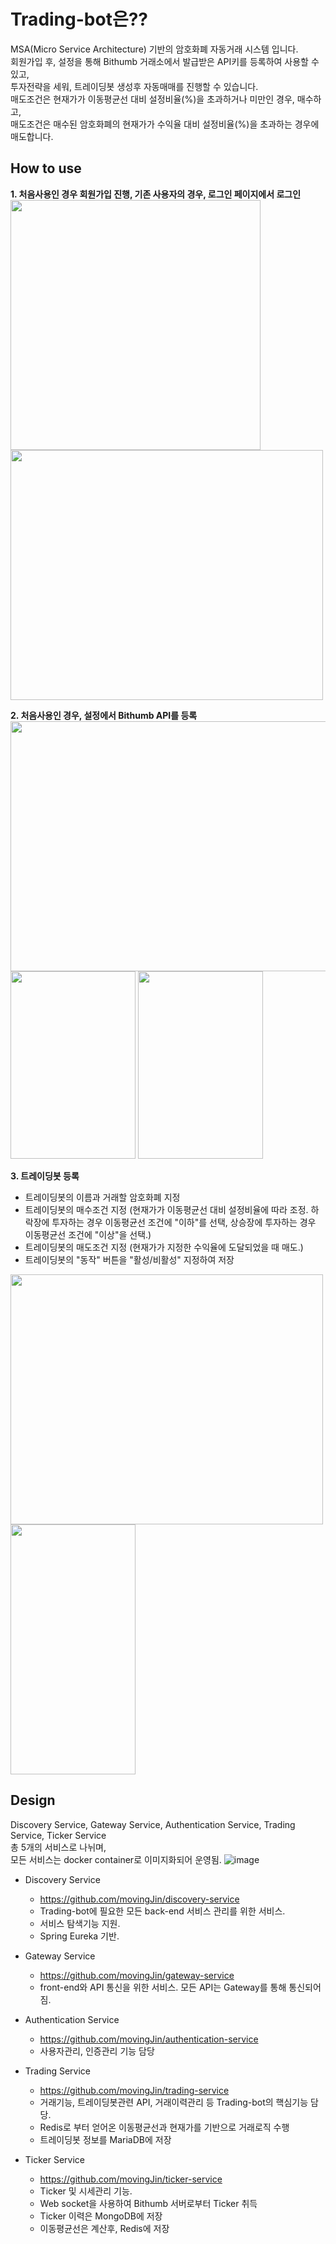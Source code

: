 # Trading-bot은??
MSA(Micro Service Architecture) 기반의 암호화폐 자동거래 시스템 입니다.  
회원가입 후, 설정을 통해 Bithumb 거래소에서 발급받은 API키를 등록하여 사용할 수 있고,  
투자전략을 세워, 트레이딩봇 생성후 자동매매를 진행할 수 있습니다.  
매도조건은 현재가가 이동평균선 대비 설정비율(%)을 초과하거나 미만인 경우, 매수하고,  
매도조건은 매수된 암호화폐의 현재가가 수익율 대비 설정비율(%)을 초과하는 경우에 매도합니다.  

## How to use
**1. 처음사용인 경우 회원가입 진행, 기존 사용자의 경우, 로그인 페이지에서 로그인**  
<img src="https://user-images.githubusercontent.com/23163982/152641261-a1d8a99b-695d-4d7c-bc70-2b17be879692.png" width="400" height="400"/>
<img src="https://user-images.githubusercontent.com/23163982/152641443-73ed962e-4cb4-49a6-a9bc-cf514b837aea.png" width="500" height="400"/>  

**2. 처음사용인 경우, 설정에서 Bithumb API를 등록**  
<img src="https://user-images.githubusercontent.com/23163982/152641559-ca065e88-67cb-4c1b-b41c-337ecf86ea41.png" width="600" height="400"/>
<img src="https://user-images.githubusercontent.com/23163982/152642051-c1150e83-9958-4f9f-96f8-5428cec3bba1.png" width="200" height="300"/>
<img src="https://user-images.githubusercontent.com/23163982/152642216-e3d17b80-9330-41f8-a292-7dbf1a15d599.png" width="200" height="300"/>

**3. 트레이딩봇 등록**  
  * 트레이딩봇의 이름과 거래할 암호화폐 지정
  * 트레이딩봇의 매수조건 지정 (현재가가 이동평균선 대비 설정비율에 따라 조정. 하락장에 투자하는 경우 이동평균선 조건에 "이하"를 선택, 상승장에 투자하는 경우 이동평균선 조건에 "이상"을 선택.)
  * 트레이딩봇의 매도조건 지정 (현재가가 지정한 수익율에 도달되었을 때 매도.)
  * 트레이딩봇의 "동작" 버튼을 "활성/비활성" 지정하여 저장

<img src="https://user-images.githubusercontent.com/23163982/152642511-6edc9da7-eaf3-49f4-8b5e-ba092a080205.png" width="500" height="400"/>
<img src="https://user-images.githubusercontent.com/23163982/152642399-4ac30071-a998-43da-a198-d98f96a0db13.png" width="200" height="400"/>

## Design
Discovery Service, Gateway Service, Authentication Service, Trading Service, Ticker Service  
총 5개의 서비스로 나뉘며,  
모든 서비스는 docker container로 이미지화되어 운영됨.
![image](https://user-images.githubusercontent.com/23163982/152644026-7cae5651-466c-4c72-b2e5-32c37f4b4b96.png)
* Discovery Service
  * https://github.com/movingJin/discovery-service
  * Trading-bot에 필요한 모든 back-end 서비스 관리를 위한 서비스.
  * 서비스 탐색기능 지원.
  * Spring Eureka 기반.

* Gateway Service
  * https://github.com/movingJin/gateway-service
  * front-end와 API 통신을 위한 서비스. 모든 API는 Gateway를 통해 통신되어 짐.

* Authentication Service
  * https://github.com/movingJin/authentication-service
  * 사용자관리, 인증관리 기능 담당
  
* Trading Service
  * https://github.com/movingJin/trading-service
  * 거래기능, 트레이딩봇관련 API, 거래이력관리 등 Trading-bot의 핵심기능 담당.
  * Redis로 부터 얻어온 이동평균선과 현재가를 기반으로 거래로직 수행
  * 트레이딩봇 정보를 MariaDB에 저장
  
* Ticker Service
  * https://github.com/movingJin/ticker-service
  * Ticker 및 시세관리 기능.
  * Web socket을 사용하여 Bithumb 서버로부터 Ticker 취득
  * Ticker 이력은 MongoDB에 저장
  * 이동평균선은 계산후, Redis에 저장
  
